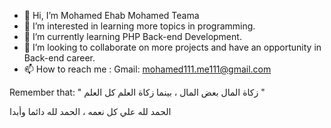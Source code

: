 - 👋 Hi, I’m  Mohamed Ehab Mohamed Teama
- 👀 I’m interested in learning more topics in programming.
- 🌱 I’m currently learning PHP Back-end Development.
- 💞️ I’m looking to collaborate on more projects and have an opportunity in Back-end career.
- 📫 How to reach me :
        Gmail:     mohamed111.me111@gmail.com

Remember that: " زكاة المال بعض المال ، بينما زكاة العلم كل العلم "

الحمد لله علي كل نعمه ، الحمد لله دائما وأبدا
<!---
Mohamed-Ehab-Teama/Mohamed-Ehab-Teama is a ✨ special ✨ repository because its `README.md` (this file) appears on your GitHub profile.
You can click the Preview link to take a look at your changes.
--->
